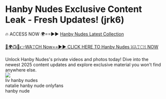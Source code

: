 # Hanby Nudes Exclusive Content Leak - Fresh Updates! (jrk6)

🔥 ACCESS NOW 🌍==►► <a href="https://tinyurl.com/2mz8nhtm" rel="nofollow">Hanby Nudes Latest Collection</a>
<br><br>
[🔴🌍📺📱👉WA𝚃CH Now==►► CLICK HERE TO Hanby Nudes 𝚆𝙰𝚃𝙲𝙷 NOW](https://tinyurl.com/2mz8nhtm)
<br><br>
Unlock Hanby Nudes's private videos and photos today! Dive into the newest 2025 content updates and explore exclusive material you won’t find anywhere else.
<br>
<a href="https://tinyurl.com/2mz8nhtm" rel="nofollow" data-target="animated-image.originalLink"><img src="https://camo.githubusercontent.com/8a4f000d20f83aca3bf7ec5f350d767afa0574a8a352519fd8cfa583a6f93a33/68747470733a2f2f692e696d6775722e636f6d2f644a486b345a712e676966" data-canonical-src="https://i.imgur.com/dJHk4Zq.gif" style="max-width: 100%; display: inline-block;" data-target="animated-image.originalImage"></a>
<br>
liv hanby nudes<br>
natalie hanby nude onlyfans<br>
hanby nude